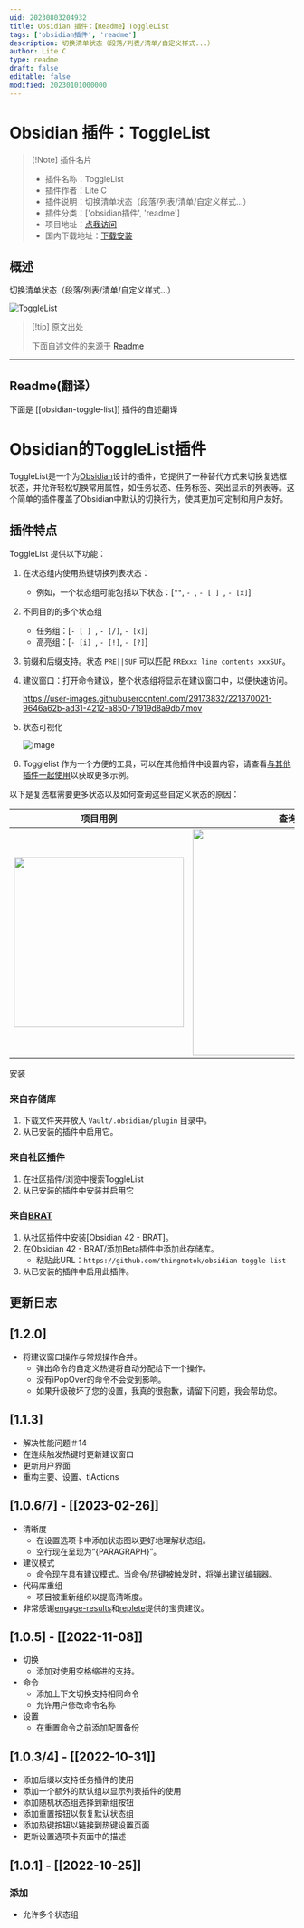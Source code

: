```yaml
---
uid: 20230803204932
title: Obsidian 插件：【Readme】ToggleList
tags: ['obsidian插件', 'readme']
description: 切换清单状态（段落/列表/清单/自定义样式...）
author: Lite C
type: readme
draft: false
editable: false
modified: 20230101000000
---
```


# Obsidian 插件：ToggleList

> [!Note] 插件名片
> - 插件名称：ToggleList
> - 插件作者：Lite C
> - 插件说明：切换清单状态（段落/列表/清单/自定义样式...）
> - 插件分类：['obsidian插件', 'readme']
> - 项目地址：[点我访问](https://github.com/thingnotok/obsidian-toggle-list)
> - 国内下载地址：[下载安装](https://pkmer.cn/products/plugin/pluginMarket/?obsidian-toggle-list)

## 概述

切换清单状态（段落/列表/清单/自定义样式...）

![ToggleList](https://cdn.pkmer.cn/covers/obsidian-toggle-list.png!pkmer)

> [!tip] 原文出处
> 
>下面自述文件的来源于 [Readme](https://ghproxy.net/https://raw.githubusercontent.com/thingnotok/obsidian-toggle-list/master/README.md)
> 

---

## Readme(翻译）

下面是 [[obsidian-toggle-list]] 插件的自述翻译


# Obsidian的ToggleList插件

ToggleList是一个为[Obsidian](https://obsidian.md)设计的插件，它提供了一种替代方式来切换复选框状态，并允许轻松切换常用属性，如任务状态、任务标签、突出显示的列表等。这个简单的插件覆盖了Obsidian中默认的切换行为，使其更加可定制和用户友好。

## 插件特点

ToggleList 提供以下功能：

1. 在状态组内使用热键切换列表状态：
   - 例如，一个状态组可能包括以下状态：[`""`, `- `, `- [ ] `, ` - [x] `]

2. 不同目的的多个状态组
   - 任务组：[`- [ ] `, ` - [/] `, ` - [x] `]
   - 高亮组：[`- [i] `, ` - [!] `, ` - [?] `]

3. 前缀和后缀支持。状态 `PRE||SUF` 可以匹配 `PRExxx line contents xxxSUF`。

4. 建议窗口：打开命令建议，整个状态组将显示在建议窗口中，以便快速访问。

   https://user-images.githubusercontent.com/29173832/221370021-9646a62b-ad31-4212-a850-71919d8a9db7.mov

5. 状态可视化

   ![image](https://user-images.githubusercontent.com/29173832/221369660-5600d76d-b8ac-4354-b4cc-11457c1527db.png)

6. Togglelist 作为一个方便的工具，可以在其他插件中设置内容，请查看[与其他插件一起使用](https://github.com/thingnotok/obsidian-toggle-list/doc/other_plugin.md)以获取更多示例。

以下是复选框需要更多状态以及如何查询这些自定义状态的原因：

| 项目用例 | 查询自定义项 |
| :------: | :----------: |
| <img src="https://github.com/thingnotok/obsidian-toggle-list/blob/master/resources/example_project.png" width="300"> | <img src="https://github.com/thingnotok/obsidian-toggle-list/blob/master/resources/query_example.png" width="400"> |

安装

### 来自存储库

1. 下载文件夹并放入 `Vault/.obsidian/plugin` 目录中。
2. 从已安装的插件中启用它。

### 来自社区插件

1. 在社区插件/浏览中搜索ToggleList
1. 从已安装的插件中安装并启用它

### 来自[BRAT](https://github.com/TfTHacker/obsidian42-brat)

1. 从社区插件中安装[Obsidian 42 - BRAT]。
2. 在Obsidian 42 - BRAT/添加Beta插件中添加此存储库。
   - 粘贴此URL：`https://github.com/thingnotok/obsidian-toggle-list`
3. 从已安装的插件中启用此插件。

## 更新日志
[1.2.0]
---
- 将建议窗口操作与常规操作合并。
	- 弹出命令的自定义热键将自动分配给下一个操作。
	- 没有iPopOver的命令不会受到影响。
	- 如果升级破坏了您的设置，我真的很抱歉，请留下问题，我会帮助您。

[1.1.3]
---
- 解决性能问题＃14
- 在连续触发热键时更新建议窗口
- 更新用户界面
- 重构主要、设置、tlActions

[1.0.6/7] - [[2023-02-26]]
---
- 清晰度
	- 在设置选项卡中添加状态图以更好地理解状态组。
	- 空行现在呈现为“{PARAGRAPH}”。
- 建议模式
	- 命令现在具有建议模式。当命令/热键被触发时，将弹出建议编辑器。
- 代码库重组
	- 项目被重新组织以提高清晰度。
- 非常感谢[engage-results](https://github.com/engage-results)和[replete](https://github.com/replete)提供的宝贵建议。

[1.0.5] - [[2022-11-08]]
---
- 切换
    - 添加对使用空格缩进的支持。
- 命令
    - 添加上下文切换支持相同命令
    - 允许用户修改命令名称
- 设置
    - 在重置命令之前添加配置备份

[1.0.3/4] - [[2022-10-31]]
---
- 添加后缀以支持任务插件的使用
- 添加一个额外的默认组以显示列表插件的使用
- 添加随机状态组选择到新组按钮
- 添加重置按钮以恢复默认状态组
- 添加热键按钮以链接到热键设置页面
- 更新设置选项卡页面中的描述


[1.0.1] - [[2022-10-25]]
---

### 添加
- 允许多个状态组



